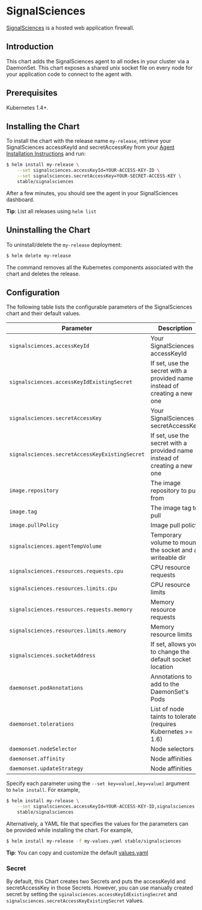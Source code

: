 # SignalSciences

[SignalSciences](https://www.signalsciences.com/) is a hosted web application firewall.

## Introduction

This chart adds the SignalSciences agent to all nodes in your cluster via a DaemonSet. This chart exposes a shared unix socket file on every node for your application code to connect to the agent with.

## Prerequisites

Kubernetes 1.4+.

## Installing the Chart

To install the chart with the release name `my-release`, retrieve your SignalSciences accessKeyId and secretAccessKey from your [Agent Installation Instructions](https://dashboard.signalsciences.net) and run:

```bash
$ helm install my-release \
    --set signalsciences.accessKeyId=YOUR-ACCESS-KEY-ID \
    --set signalsciences.secretAccessKey=YOUR-SECRET-ACCESS-KEY \
    stable/signalsciences
```

After a few minutes, you should see the agent in your SignalSciences dashboard.

**Tip**: List all releases using `helm list`

## Uninstalling the Chart

To uninstall/delete the `my-release` deployment:

```bash
$ helm delete my-release
```

The command removes all the Kubernetes components associated with the chart and deletes the release.

## Configuration

The following table lists the configurable parameters of the SignalSciences chart and their default values.

| Parameter                                      | Description                                                               | Default                                         |
|------------------------------------------------|---------------------------------------------------------------------------|-------------------------------------------------|
| `signalsciences.accessKeyId`                   | Your SignalSciences accessKeyId                                           | `Nil` You must provide your own accessKeyId     |
| `signalsciences.accessKeyIdExistingSecret`     | If set, use the secret with a provided name instead of creating a new one | `nil`                                           |
| `signalsciences.secretAccessKey`               | Your SignalSciences secretAccessKey                                       | `Nil` You must provide your own secretAccessKey |
| `signalsciences.secretAccessKeyExistingSecret` | If set, use the secret with a provided name instead of creating a new one | `nil`                                           |
| `image.repository`                             | The image repository to pull from                                         | `signalsciences/sigsci-agent`                             |
| `image.tag`                                    | The image tag to pull                                                     | `4.6.0`                                        |
| `image.pullPolicy`                             | Image pull policy                                                         | `IfNotPresent`                                  |
| `signalsciences.agentTempVolume`       | Temporary volume to mount the socket and a writeable dir                                                    | `/sigsci/tmp`                                        |
| `signalsciences.resources.requests.cpu`        | CPU resource requests                                                     | `200m`                                          |
| `signalsciences.resources.limits.cpu`          | CPU resource limits                                                       | `200m`                                          |
| `signalsciences.resources.requests.memory`     | Memory resource requests                                                  | `256Mi`                                         |
| `signalsciences.resources.limits.memory`       | Memory resource limits                                                    | `256Mi`                                         |
| `signalsciences.socketAddress`       | If set, allows you to change the default socket location                                                    | `nil`                                         |
| `daemonset.podAnnotations`                     | Annotations to add to the DaemonSet's Pods                                | `nil`                                           |
| `daemonset.tolerations`                        | List of node taints to tolerate (requires Kubernetes >= 1.6)              | `nil`                                           |
| `daemonset.nodeSelector`                       | Node selectors                                                            | `nil`                                           |
| `daemonset.affinity`                           | Node affinities                                                           | `nil`                                           |
| `daemonset.updateStrategy`                     | Node affinities                                                           | `nil`                                           |
Specify each parameter using the `--set key=value[,key=value]` argument to `helm install`. For example,

```bash
$ helm install my-release \
    --set signalsciences.accessKeyId=YOUR-ACCESS-KEY-ID,signalsciences.secretAccessKey=YOUR-SECRET-ACCESS-KEY \
    stable/signalsciences
```

Alternatively, a YAML file that specifies the values for the parameters can be provided while installing the chart. For example,

```bash
$ helm install my-release -f my-values.yaml stable/signalsciences
```

**Tip**: You can copy and customize the default [values.yaml](values.yaml)

### Secret

By default, this Chart creates two Secrets and puts the accessKeyId and secretAccessKey in those Secrets.
However, you can use manually created secret by setting the `sginalsciences.accessKeyIdExistingSecret` and `signalsciences.secretAccessKeyExistingSecret` values.
